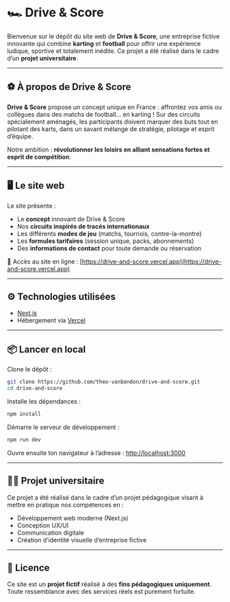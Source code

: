 # 🏎️ Drive & Score

Bienvenue sur le dépôt du site web de **Drive & Score**, une entreprise fictive innovante qui combine **karting** et **football** pour offrir une expérience ludique, sportive et totalement inédite. Ce projet a été réalisé dans le cadre d’un **projet universitaire**.

---

## ⚽ À propos de Drive & Score

**Drive & Score** propose un concept unique en France : affrontez vos amis ou collègues dans des matchs de football… en karting ! Sur des circuits spécialement aménagés, les participants doivent marquer des buts tout en pilotant des karts, dans un savant mélange de stratégie, pilotage et esprit d’équipe.

Notre ambition : **révolutionner les loisirs en alliant sensations fortes et esprit de compétition**.

---

## 🖥️ Le site web

Le site présente :
- Le **concept** innovant de Drive & Score
- Nos **circuits inspirés de tracés internationaux**
- Les différents **modes de jeu** (matchs, tournois, contre-la-montre)
- Les **formules tarifaires** (session unique, packs, abonnements)
- Des **informations de contact** pour toute demande ou réservation

📍 Accès au site en ligne : [https://drive-and-score.vercel.app](https://drive-and-score.vercel.app)

---

## ⚙️ Technologies utilisées

- [Next.js](https://nextjs.org/)
- Hébergement via [Vercel](https://vercel.com/)

---

## 📦 Lancer en local

Clone le dépôt :

```bash
git clone https://github.com/theo-vanbandon/drive-and-score.git
cd drive-and-score
```

Installe les dépendances :

```bash
npm install
```

Démarre le serveur de développement :

```bash
npm run dev
```

Ouvre ensuite ton navigateur à l’adresse : [http://localhost:3000](http://localhost:3000)

---

## 👨‍💻 Projet universitaire

Ce projet a été réalisé dans le cadre d’un projet pédagogique visant à mettre en pratique nos compétences en :

- Développement web moderne (Next.js)
- Conception UX/UI
- Communication digitale
- Création d’identité visuelle d’entreprise fictive

---

## 📄 Licence

Ce site est un **projet fictif** réalisé à des **fins pédagogiques uniquement**. Toute ressemblance avec des services réels est purement fortuite.
